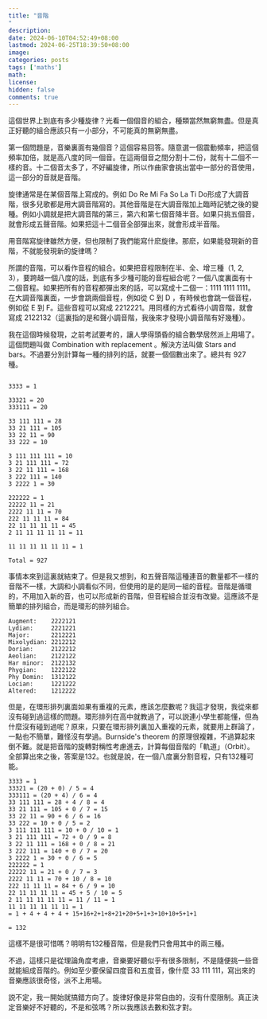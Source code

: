 ```yaml
---
title: "音階"
description: 
date: 2024-06-10T04:52:49+08:00
lastmod: 2024-06-25T18:39:50+08:00
image: 
categories: posts
tags: ['maths']
math: 
license: 
hidden: false
comments: true
---
```


這個世界上到底有多少種旋律？光看一個個音的組合，種類當然無窮無盡。但是真正好聽的組合應該只有一小部分，不可能真的無窮無盡。

第一個問題是，音樂裏面有幾個音？這個容易回答。隨意選一個震動頻率，把這個頻率加倍，就是高八度的同一個音。在這兩個音之間分割十二份，就有十二個不一樣的音。十二個音太多了，不好編旋律，所以作曲家會挑出當中一部分的音使用，這一部分的音就是音階。

旋律通常是在某個音階上寫成的。例如 Do Re Mi Fa So La Ti Do形成了大調音階，很多兒歌都是用大調音階寫的。其他音階是在大調音階加上臨時記號之後的變種。例如小調就是把大調音階的第三，第六和第七個音降半音。如果只挑五個音，就會形成五聲音階。如果把這十二個音全部彈出來，就會形成半音階。

用音階寫旋律雖然方便，但也限制了我們能寫什麽旋律。那麽，如果能發現新的音階，不就能發現新的旋律嗎？

所謂的音階，可以看作音程的組合。如果把音程限制在半、全、增三種（1, 2, 3），要跨越一個八度的話，到底有多少種可能的音程組合呢？一個八度裏面有十二個音程。如果把所有的音程都彈出來的話，可以寫成十二個一：1111 1111 1111。在大調音階裏面，一步會跳兩個音程，例如從 C 到 D ，有時候也會跳一個音程，例如從 E 到 F。這些音程可以寫成 2212221。用同樣的方式看待小調音階，就會寫成 2122132（這裏指的是和聲小調音階，我後來才發現小調音階有好幾種）。

我在這個時候發現，之前考試要考的，讓人學得頭昏的組合數學居然派上用場了。這個問題叫做 Combination with replacement 。解決方法叫做 Stars and bars。不過要分別計算每一種的排列的話，就要一個個數出來了。總共有 927 種。
```

3333 = 1

33321 = 20
333111 = 20

33 111 111 = 28
33 21 111 = 105
33 22 11 = 90
33 222 = 10

3 111 111 111 = 10
3 21 111 111 = 72
3 22 11 111 = 168
3 222 111 = 140
3 2222 1 = 30

222222 = 1
22222 11 = 21
2222 11 11 = 70
222 11 11 11 = 84
22 11 11 11 11 = 45
2 11 11 11 11 11 = 11

11 11 11 11 11 11 = 1

Total = 927

```

事情本來到這裏就結束了。但是我又想到，和五聲音階這種連音的數量都不一樣的音階不一樣，大調和小調看似不同，但使用的是的是同一組的音程。音階是循環的，不用加入新的音，也可以形成新的音階，但音程組合並沒有改變。這應該不是簡單的排列組合，而是環形的排列組合。

```
Augment:    2222121
Lydian:     2221221
Major:      2212221
Mixolydian: 2212212 
Dorian:     2122212 
Aeolian:    2122122
Har minor:  2122132
Phygian:    1222122
Phy Domin:  1312122
Locian:     1221222
Altered:    1212222
```

但是，在環形排列裏面如果有重複的元素，應該怎麼數呢？我這才發現，我從來都沒有碰到過這樣的問題。環形排列在高中就教過了，可以説連小學生都能懂，但為什麼沒有碰到過呢？原來，只要在環形排列裏加入重複的元素，就要用上群論了，一點也不簡單，難怪沒有學過。Burnside's theorem 的原理很複雜，不過算起來倒不難。就是把音階的旋轉對稱性考慮進去，計算每個音階的「軌道」（Orbit）。全部算出來之後，答案是132。也就是說，在一個八度裏分割音程，只有132種可能。

```
3333 = 1
33321 = (20 + 0) / 5 = 4
333111 = (20 + 4) / 6 = 4
33 111 111 = 28 + 4 / 8 = 4
33 21 111 = 105 + 0 / 7 = 15 
33 22 11 = 90 + 6 / 6 = 16
33 222 = 10 + 0 / 5 = 2
3 111 111 111 = 10 + 0 / 10 = 1
3 21 111 111 = 72 + 0 / 9 = 8 
3 22 11 111 = 168 + 0 / 8 = 21
3 222 111 = 140 + 0 / 7 = 20
3 2222 1 = 30 + 0 / 6 = 5
222222 = 1
22222 11 = 21 + 0 / 7 = 3
2222 11 11 = 70 + 10 / 8 = 10
222 11 11 11 = 84 + 6 / 9 = 10
22 11 11 11 11 = 45 + 5 / 10 = 5
2 11 11 11 11 11 = 11 / 11 = 1
11 11 11 11 11 11 = 1
= 1 + 4 + 4 + 4 + 15+16+2+1+8+21+20+5+1+3+10+10+5+1+1

= 132
```

這樣不是很可惜嗎？明明有132種音階，但是我們只會用其中的兩三種。

不過，這樣只是從理論角度考慮，音樂要好聽似乎有很多限制，不是隨便挑一些音就能組成音階的。例如至少要保留四度音和五度音，像什麼 33 111 111，寫出來的音樂應該很奇怪，派不上用場。

説不定，我一開始就搞錯方向了。旋律好像是非常自由的，沒有什麼限制。真正決定音樂好不好聽的，不是和弦嗎？所以我應該去數和弦才對。


